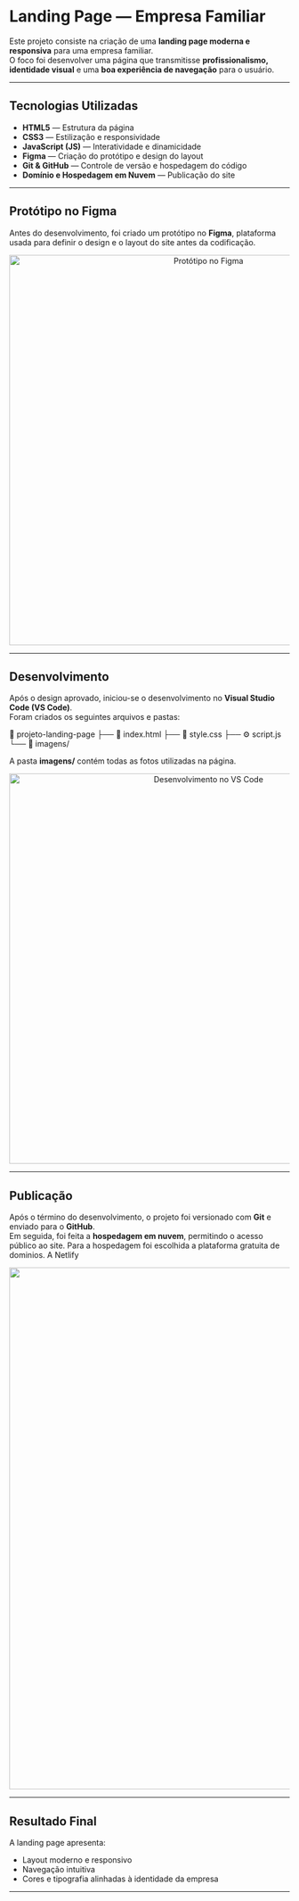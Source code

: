 # Landing Page — Empresa Familiar

Este projeto consiste na criação de uma **landing page moderna e responsiva** para uma empresa familiar.  
O foco foi desenvolver uma página que transmitisse **profissionalismo, identidade visual** e uma **boa experiência de navegação** para o usuário.

---

## Tecnologias Utilizadas

- **HTML5** — Estrutura da página  
- **CSS3** — Estilização e responsividade  
- **JavaScript (JS)** — Interatividade e dinamicidade  
- **Figma** — Criação do protótipo e design do layout  
- **Git & GitHub** — Controle de versão e hospedagem do código  
- **Domínio e Hospedagem em Nuvem** — Publicação do site  

---

## Protótipo no Figma

Antes do desenvolvimento, foi criado um protótipo no **Figma**, plataforma usada para definir o design e o layout do site antes da codificação.

<div align="center">
  <img width="700" src="https://github.com/user-attachments/assets/028aa2ca-a61e-41d3-a054-ec2ef9396b92" alt="Protótipo no Figma">
</div>

---

## Desenvolvimento

Após o design aprovado, iniciou-se o desenvolvimento no **Visual Studio Code (VS Code)**.  
Foram criados os seguintes arquivos e pastas:

📁 projeto-landing-page
├── 📄 index.html
├── 🎨 style.css
├── ⚙️ script.js
└── 📁 imagens/

A pasta **imagens/** contém todas as fotos utilizadas na página.

<div align="center">
  <img width="700" src="https://github.com/user-attachments/assets/16f32a0a-2da0-46d3-b83d-b62bda6fe56f" alt="Desenvolvimento no VS Code">
</div>

---

## Publicação

Após o término do desenvolvimento, o projeto foi versionado com **Git** e enviado para o **GitHub**.  
Em seguida, foi feita a **hospedagem em nuvem**, permitindo o acesso público ao site.
Para a hospedagem foi escolhida a plataforma gratuita de dominios. A Netlify
<div align="center">
<img width="1897" height="936" alt="image" src="https://github.com/user-attachments/assets/a67a010a-6c73-4647-817f-5159afbd8b52" />
</div>

---

## Resultado Final

A landing page apresenta:
- Layout moderno e responsivo  
- Navegação intuitiva  
- Cores e tipografia alinhadas à identidade da empresa  

---





